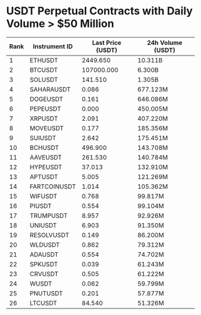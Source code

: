 # USDT Perpetual Contracts with Daily Volume > $50 Million

| Rank | Instrument ID | Last Price (USDT) | 24h Volume (USDT) |
|------|---------------|-------------------|-------------------|
| 1 | ETHUSDT | 2449.650 | 10.311B |
| 2 | BTCUSDT | 107000.000 | 6.300B |
| 3 | SOLUSDT | 141.510 | 1.305B |
| 4 | SAHARAUSDT | 0.086 | 677.123M |
| 5 | DOGEUSDT | 0.161 | 646.086M |
| 6 | PEPEUSDT | 0.000 | 450.005M |
| 7 | XRPUSDT | 2.091 | 407.220M |
| 8 | MOVEUSDT | 0.177 | 185.356M |
| 9 | SUIUSDT | 2.642 | 175.451M |
| 10 | BCHUSDT | 496.900 | 143.708M |
| 11 | AAVEUSDT | 261.530 | 140.784M |
| 12 | HYPEUSDT | 37.013 | 132.910M |
| 13 | APTUSDT | 5.005 | 121.269M |
| 14 | FARTCOINUSDT | 1.014 | 105.362M |
| 15 | WIFUSDT | 0.768 | 99.817M |
| 16 | PIUSDT | 0.554 | 99.104M |
| 17 | TRUMPUSDT | 8.957 | 92.926M |
| 18 | UNIUSDT | 6.903 | 91.350M |
| 19 | RESOLVUSDT | 0.149 | 86.200M |
| 20 | WLDUSDT | 0.862 | 79.312M |
| 21 | ADAUSDT | 0.554 | 74.702M |
| 22 | SPKUSDT | 0.039 | 61.243M |
| 23 | CRVUSDT | 0.505 | 61.222M |
| 24 | WUSDT | 0.062 | 59.799M |
| 25 | PNUTUSDT | 0.201 | 57.877M |
| 26 | LTCUSDT | 84.540 | 51.326M |

